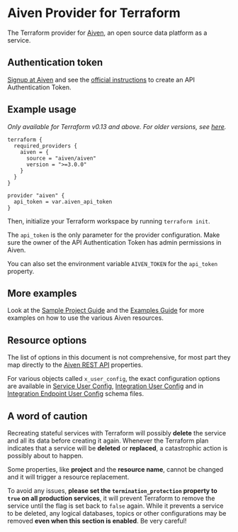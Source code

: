 # Aiven Provider for Terraform
The Terraform provider for [Aiven](https://aiven.io/), an open source data platform as a service. 

## Authentication token
[Signup at Aiven](https://console.aiven.io/signup?utm_source=terraformregistry&utm_medium=organic&utm_campaign=terraform&utm_content=signup) and see the [official instructions](https://docs.aiven.io/docs/platform/howto/create_authentication_token.html) to create an API Authentication Token.

## Example usage
_Only available for Terraform v0.13 and above. For older versions, see [here](guides/install-terraform-v012.md)._

```hcl
terraform {
  required_providers {
    aiven = {
      source = "aiven/aiven"
      version = ">=3.0.0"
    }
  }
}

provider "aiven" {
  api_token = var.aiven_api_token
}
```

Then, initialize your Terraform workspace by running `terraform init`.

The `api_token` is the only parameter for the provider configuration. Make sure the owner of the API Authentication Token has admin permissions in Aiven.

You can also set the environment variable `AIVEN_TOKEN` for the `api_token` property.

## More examples
Look at the [Sample Project Guide](guides/sample-project.md) and the [Examples Guide](guides/examples.md) for more examples on how to use the various Aiven resources.

## Resource options
The list of options in this document is not comprehensive, for most part they map directly to the [Aiven REST API](https://api.aiven.io/doc/) properties.

For various objects called `x_user_config`, the exact configuration options are available in [Service User Config](https://github.com/aiven/terraform-provider-aiven/tree/master/aiven/templates/service_user_config_schema.json), [Integration User Config](https://github.com/aiven/terraform-provider-aiven/tree/master/aiven/templates/integrations_user_config_schema.json) and in [Integration Endpoint User Config](https://github.com/aiven/terraform-provider-aiven/tree/master/aiven/templates/integration_endpoints_user_config_schema.json) schema files.

## A word of caution
Recreating stateful services with Terraform will possibly **delete** the service and all its data before creating it again. Whenever the Terraform plan indicates that a service will be **deleted** or **replaced**, a catastrophic action is possibly about to happen.

Some properties, like **project** and the **resource name**, cannot be changed and it will trigger a resource replacement.

To avoid any issues, **please set the `termination_protection` property to `true` on all production services**, it will prevent Terraform to remove the service until the flag is set back to `false` again. While it prevents a service to be deleted, any logical databases, topics or other configurations may be removed **even when this section is enabled**. Be very careful!
 